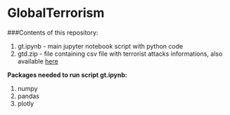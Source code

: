# GlobalTerrorism

###Contents of this repository:
1. gt.ipynb - main jupyter notebook script with python code
2. gtd.zip - file containing csv file with terrorist attacks informations, also available [here](https://www.kaggle.com/START-UMD/gtd)

__Packages needed to run script gt.ipynb:__
1. numpy
2. pandas
3. plotly


